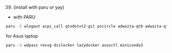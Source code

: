 39.	(install with paru or yay)
- with PARU

```bash
paru -S wlogout acpi_call qtodotxt2-git pscircle adwaita-qt6 adwaita-qt5 nordic-theme pacseek jdownloader2 otf-atkinson-hyperlegible-next waypaper hyprshade
```

for Asus laptop

``` bash
paru -S wdpass resvg dislocker lazydocker asusctl miniconda3
```
